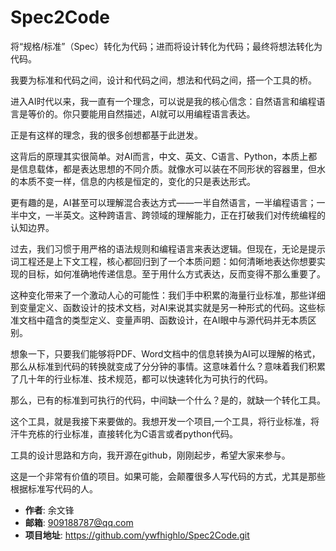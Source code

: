 # Spec2Code

将“规格/标准”（Spec）转化为代码；进而将设计转化为代码；最终将想法转化为代码。

我要为标准和代码之间，设计和代码之间，想法和代码之间，搭一个工具的桥。

进入AI时代以来，我一直有一个理念，可以说是我的核心信念：自然语言和编程语言是等价的。你只要能用自然描述，AI就可以用编程语言表达。

正是有这样的理念，我的很多创想都基于此迸发。

这背后的原理其实很简单。对AI而言，中文、英文、C语言、Python，本质上都是信息载体，都是表达思想的不同介质。就像水可以装在不同形状的容器里，但水的本质不变一样，信息的内核是恒定的，变化的只是表达形式。

更有趣的是，AI甚至可以理解混合表达方式——一半自然语言，一半编程语言；一半中文，一半英文。这种跨语言、跨领域的理解能力，正在打破我们对传统编程的认知边界。

过去，我们习惯于用严格的语法规则和编程语言来表达逻辑。但现在，无论是提示词工程还是上下文工程，核心都回归到了一个本质问题：如何清晰地表达你想要实现的目标，如何准确地传递信息。至于用什么方式表达，反而变得不那么重要了。

这种变化带来了一个激动人心的可能性：我们手中积累的海量行业标准，那些详细到变量定义、函数设计的技术文档，对AI来说其实就是另一种形式的代码。这些标准文档中蕴含的类型定义、变量声明、函数设计，在AI眼中与源代码并无本质区别。

想象一下，只要我们能够将PDF、Word文档中的信息转换为AI可以理解的格式，那么从标准到代码的转换就变成了分分钟的事情。这意味着什么？意味着我们积累了几十年的行业标准、技术规范，都可以快速转化为可执行的代码。

那么，已有的标准到可执行的代码，中间缺一个什么？是的，就缺一个转化工具。

这个工具，就是我接下来要做的。我想开发一个项目,一个工具，将行业标准，将汗牛充栋的行业标准，直接转化为C语言或者python代码。

工具的设计思路和方向，我开源在github，刚刚起步，希望大家来参与。

这是一个非常有价值的项目。如果可能，会颠覆很多人写代码的方式，尤其是那些根据标准写代码的人。

-   **作者**: 余文锋
-   **邮箱**: 909188787@qq.com
-   **项目地址**: https://github.com/ywfhighlo/Spec2Code.git
